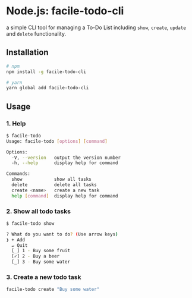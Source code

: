 # Node.js: facile-todo-cli
a simple CLI tool for managing a To-Do List including <code>show</code>, <code>create</code>, <code>update</code> and <code>delete</code> functionality.

## Installation
```bash
# npm
npm install -g facile-todo-cli

# yarn
yarn global add facile-todo-cli
```

## Usage
### 1. Help
```bash
$ facile-todo
Usage: facile-todo [options] [command]

Options:
  -V, --version   output the version number
  -h, --help      display help for command

Commands:
  show            show all tasks
  delete          delete all tasks
  create <name>   create a new task
  help [command]  display help for command
```

### 2. Show all todo tasks
```bash
$ facile-todo show

? What do you want to do? (Use arrow keys)
❯ + Add
  ↵ Quit
  [_] 1 - Buy some fruit
  [✓] 2 - Buy a beer
  [_] 3 - Buy some water
```

### 3. Create a new todo task
```bash
facile-todo create "Buy some water"
```
